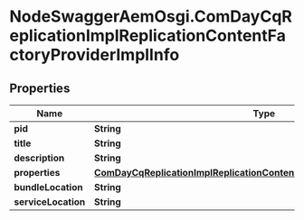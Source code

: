 # NodeSwaggerAemOsgi.ComDayCqReplicationImplReplicationContentFactoryProviderImplInfo

## Properties

Name | Type | Description | Notes
------------ | ------------- | ------------- | -------------
**pid** | **String** |  | [optional] 
**title** | **String** |  | [optional] 
**description** | **String** |  | [optional] 
**properties** | [**ComDayCqReplicationImplReplicationContentFactoryProviderImplProperties**](ComDayCqReplicationImplReplicationContentFactoryProviderImplProperties.md) |  | [optional] 
**bundleLocation** | **String** |  | [optional] 
**serviceLocation** | **String** |  | [optional] 


